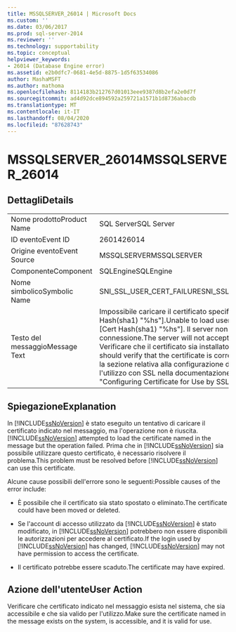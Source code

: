 ```yaml
---
title: MSSQLSERVER_26014 | Microsoft Docs
ms.custom: ''
ms.date: 03/06/2017
ms.prod: sql-server-2014
ms.reviewer: ''
ms.technology: supportability
ms.topic: conceptual
helpviewer_keywords:
- 26014 (Database Engine error)
ms.assetid: e2b0dfc7-0681-4e5d-8875-1d5f63534086
author: MashaMSFT
ms.author: mathoma
ms.openlocfilehash: 8114183b212767d01013eee9387d8b2efa2e0d7f
ms.sourcegitcommit: ad4d92dce894592a259721a1571b1d8736abacdb
ms.translationtype: MT
ms.contentlocale: it-IT
ms.lasthandoff: 08/04/2020
ms.locfileid: "87628743"
---
```

# <a name="mssqlserver_26014"></a><span data-ttu-id="14a71-102">MSSQLSERVER_26014</span><span class="sxs-lookup"><span data-stu-id="14a71-102">MSSQLSERVER_26014</span></span>
    
## <a name="details"></a><span data-ttu-id="14a71-103">Dettagli</span><span class="sxs-lookup"><span data-stu-id="14a71-103">Details</span></span>  
  
|||  
|-|-|  
|<span data-ttu-id="14a71-104">Nome prodotto</span><span class="sxs-lookup"><span data-stu-id="14a71-104">Product Name</span></span>|<span data-ttu-id="14a71-105">SQL Server</span><span class="sxs-lookup"><span data-stu-id="14a71-105">SQL Server</span></span>|  
|<span data-ttu-id="14a71-106">ID evento</span><span class="sxs-lookup"><span data-stu-id="14a71-106">Event ID</span></span>|<span data-ttu-id="14a71-107">26014</span><span class="sxs-lookup"><span data-stu-id="14a71-107">26014</span></span>|  
|<span data-ttu-id="14a71-108">Origine evento</span><span class="sxs-lookup"><span data-stu-id="14a71-108">Event Source</span></span>|<span data-ttu-id="14a71-109">MSSQLSERVER</span><span class="sxs-lookup"><span data-stu-id="14a71-109">MSSQLSERVER</span></span>|  
|<span data-ttu-id="14a71-110">Componente</span><span class="sxs-lookup"><span data-stu-id="14a71-110">Component</span></span>|<span data-ttu-id="14a71-111">SQLEngine</span><span class="sxs-lookup"><span data-stu-id="14a71-111">SQLEngine</span></span>|  
|<span data-ttu-id="14a71-112">Nome simbolico</span><span class="sxs-lookup"><span data-stu-id="14a71-112">Symbolic Name</span></span>|<span data-ttu-id="14a71-113">SNI_SSL_USER_CERT_FAILURE</span><span class="sxs-lookup"><span data-stu-id="14a71-113">SNI_SSL_USER_CERT_FAILURE</span></span>|  
|<span data-ttu-id="14a71-114">Testo del messaggio</span><span class="sxs-lookup"><span data-stu-id="14a71-114">Message Text</span></span>|<span data-ttu-id="14a71-115">Impossibile caricare il certificato specificato dall'utente [Cert Hash(sha1) "%hs"].</span><span class="sxs-lookup"><span data-stu-id="14a71-115">Unable to load user-specified certificate [Cert Hash(sha1) "%hs"].</span></span> <span data-ttu-id="14a71-116">Il server non accetterà la connessione.</span><span class="sxs-lookup"><span data-stu-id="14a71-116">The server will not accept a connection.</span></span> <span data-ttu-id="14a71-117">Verificare che il certificato sia installato in modo corretto.</span><span class="sxs-lookup"><span data-stu-id="14a71-117">You should verify that the certificate is correctly installed.</span></span> <span data-ttu-id="14a71-118">Vedere la sezione relativa alla configurazione dei certificati per l'utilizzo con SSL nella documentazione online.</span><span class="sxs-lookup"><span data-stu-id="14a71-118">See "Configuring Certificate for Use by SSL" in Books Online.</span></span>|  
  
## <a name="explanation"></a><span data-ttu-id="14a71-119">Spiegazione</span><span class="sxs-lookup"><span data-stu-id="14a71-119">Explanation</span></span>  
 <span data-ttu-id="14a71-120">In [!INCLUDE[ssNoVersion](../../includes/ssnoversion-md.md)] è stato eseguito un tentativo di caricare il certificato indicato nel messaggio, ma l'operazione non è riuscita.</span><span class="sxs-lookup"><span data-stu-id="14a71-120">[!INCLUDE[ssNoVersion](../../includes/ssnoversion-md.md)] attempted to load the certificate named in the message but the operation failed.</span></span> <span data-ttu-id="14a71-121">Prima che in [!INCLUDE[ssNoVersion](../../includes/ssnoversion-md.md)] sia possibile utilizzare questo certificato, è necessario risolvere il problema.</span><span class="sxs-lookup"><span data-stu-id="14a71-121">This problem must be resolved before [!INCLUDE[ssNoVersion](../../includes/ssnoversion-md.md)] can use this certificate.</span></span>  
  
 <span data-ttu-id="14a71-122">Alcune cause possibili dell'errore sono le seguenti:</span><span class="sxs-lookup"><span data-stu-id="14a71-122">Possible causes of the error include:</span></span>  
  
-   <span data-ttu-id="14a71-123">È possibile che il certificato sia stato spostato o eliminato.</span><span class="sxs-lookup"><span data-stu-id="14a71-123">The certificate could have been moved or deleted.</span></span>  
  
-   <span data-ttu-id="14a71-124">Se l'account di accesso utilizzato da [!INCLUDE[ssNoVersion](../../includes/ssnoversion-md.md)] è stato modificato, in [!INCLUDE[ssNoVersion](../../includes/ssnoversion-md.md)] potrebbero non essere disponibili le autorizzazioni per accedere al certificato.</span><span class="sxs-lookup"><span data-stu-id="14a71-124">If the login used by [!INCLUDE[ssNoVersion](../../includes/ssnoversion-md.md)] has changed, [!INCLUDE[ssNoVersion](../../includes/ssnoversion-md.md)] may not have permission to access the certificate.</span></span>  
  
-   <span data-ttu-id="14a71-125">Il certificato potrebbe essere scaduto.</span><span class="sxs-lookup"><span data-stu-id="14a71-125">The certificate may have expired.</span></span>  
  
## <a name="user-action"></a><span data-ttu-id="14a71-126">Azione dell'utente</span><span class="sxs-lookup"><span data-stu-id="14a71-126">User Action</span></span>  
 <span data-ttu-id="14a71-127">Verificare che certificato indicato nel messaggio esista nel sistema, che sia accessibile e che sia valido per l'utilizzo.</span><span class="sxs-lookup"><span data-stu-id="14a71-127">Make sure the certificate named in the message exists on the system, is accessible, and it is valid for use.</span></span>  
  
  
